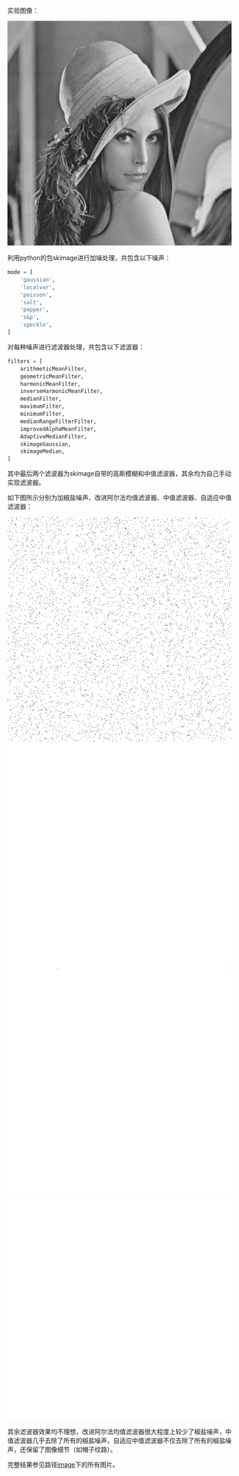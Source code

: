 实验图像：

![](img/lena512.bmp)

利用python的包skimage进行加噪处理，共包含以下噪声：

```python
mode = [
    'gaussian',
    'localvar',
    'poisson',
    'salt',
    'pepper',
    's&p',
    'speckle',
]
```

对每种噪声进行滤波器处理，共包含以下滤波器：

```python
filters = [
    arithmeticMeanFilter,
    geometricMeanFilter,
    harmonicMeanFilter,
    inverseHarmonicMeanFilter,
    medianFilter,
    maximumFilter,
    minimumFilter,
    medianRangeFilterFilter,
    improvedAlphaMeanFilter,
    AdaptiveMedianFilter,
    skimageGaussian,
    skimageMedian,
]
```

其中最后两个滤波器为skimage自带的高斯模糊和中值滤波器，其余均为自己手动实现滤波器。

如下图所示分别为加椒盐噪声、改进阿尔法均值滤波器、中值滤波器、自适应中值滤波器：

![加椒盐噪声](img/s&p/s&p.png)
![改进阿尔法均值滤波器](img/s&p/s&p_improvedAlphaMeanFilter.png)
![中值滤波器](img/s&p/s&p_medianFilter.png)
![自适应中值滤波器](img/s&p/s&p_AdaptiveMedianFilter.png)

其余滤波器效果均不理想，改进阿尔法均值滤波器很大程度上较少了椒盐噪声，中值滤波器几乎去除了所有的椒盐噪声，自适应中值滤波器不仅去除了所有的椒盐噪声，还保留了图像细节（如帽子纹路）。

完整结果参见路径[image](https://github.com/qq734628996/image_processing/tree/master/homework2/img)下的所有图片。